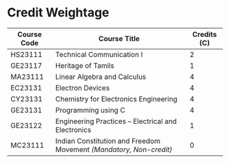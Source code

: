 # Credit Weightage

| **Course Code** | **Course Title**                                                   | **Credits (C)** |
| --------------- | ------------------------------------------------------------------ | --------------- |
| HS23111         | Technical Communication I                                          | 2               |
| GE23117         | Heritage of Tamils                                                 | 1               |
| MA23111         | Linear Algebra and Calculus                                        | 4               |
| EC23131         | Electron Devices                                                   | 4               |
| CY23131         | Chemistry for Electronics Engineering                              | 4               |
| GE23131         | Programming using C                                                | 4               |
| GE23122         | Engineering Practices – Electrical and Electronics                 | 1               |
| MC23111         | Indian Constitution and Freedom Movement *(Mandatory, Non-credit)* | 0               |
